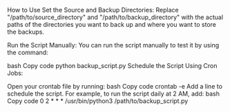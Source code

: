 How to Use
Set the Source and Backup Directories: Replace "/path/to/source_directory" and "/path/to/backup_directory" with the actual paths of the directories you want to back up and where you want to store the backups.

Run the Script Manually: You can run the script manually to test it by using the command:

bash
Copy code
python backup_script.py
Schedule the Script Using Cron Jobs:

Open your crontab file by running:
bash
Copy code
crontab -e
Add a line to schedule the script. For example, to run the script daily at 2 AM, add:
bash
Copy code
0 2 * * * /usr/bin/python3 /path/to/backup_script.py
